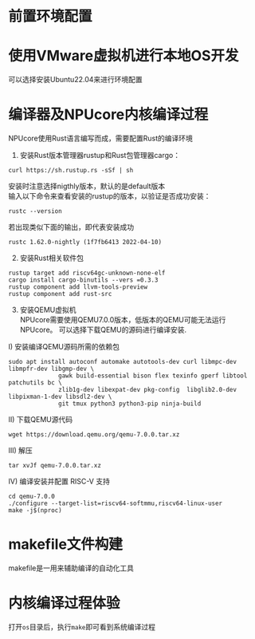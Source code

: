 # 前置环境配置  
# 使用VMware虚拟机进行本地OS开发  
可以选择安装Ubuntu22.04来进行环境配置

# 编译器及NPUcore内核编译过程  
NPUcore使用Rust语言编写而成，需要配置Rust的编译环境
1. 安装Rust版本管理器rustup和Rust包管理器cargo：
```shell
curl https://sh.rustup.rs -sSf | sh 
```
安装时注意选择nigthly版本，默认的是default版本   
输入以下命令来查看安装的rustup的版本，以验证是否成功安装：
```shell
rustc --version
```
若出现类似下面的输出，即代表安装成功
```shell
rustc 1.62.0-nightly (1f7fb6413 2022-04-10)
```
2. 安装Rust相关软件包
```shell
rustup target add riscv64gc-unknown-none-elf
cargo install cargo-binutils --vers =0.3.3
rustup component add llvm-tools-preview
rustup component add rust-src
```

3. 安装QEMU虚拟机  
NPUcore需要使用QEMU7.0.0版本，低版本的QEMU可能无法运行NPUcore。
可以选择下载QEMU的源码进行编译安装.

I) 安装编译QEMU源码所需的依赖包
```
sudo apt install autoconf automake autotools-dev curl libmpc-dev libmpfr-dev libgmp-dev \
              gawk build-essential bison flex texinfo gperf libtool patchutils bc \
              zlib1g-dev libexpat-dev pkg-config  libglib2.0-dev libpixman-1-dev libsdl2-dev \
              git tmux python3 python3-pip ninja-build
```

II) 下载QEMU源代码
```
wget https://download.qemu.org/qemu-7.0.0.tar.xz
```

III) 解压
```
tar xvJf qemu-7.0.0.tar.xz
```

IV) 编译安装并配置 RISC-V 支持
```
cd qemu-7.0.0
./configure --target-list=riscv64-softmmu,riscv64-linux-user
make -j$(nproc)
```

# makefile文件构建
makefile是一用来辅助编译的自动化工具

# 内核编译过程体验
打开`os`目录后，执行`make`即可看到系统编译过程

